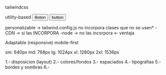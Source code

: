 tailwindcss

utility-based
    <button class="btn btn-primary">Boton</button>
    <button class="px-4 py-2 font-bold text-red bg-blue-100 rounded hover:bg-blue-200">button</button>

personalizable -> tailwind.config.js
no incorpora clases que no se usen*
    -CDN -> si las INCORPORA
    -node -> no las incorpora <- ventaja

Adaptable (responsive)
mobile-first

sm: 640px
md: 768px
lg: 1024px
xl: 1280px
2xl: 1536px



1.- disposicion (layout)
2.- colores/fondos
3.- espaciados
4.- tipografias
5.- bordes y sombras
6.- 
